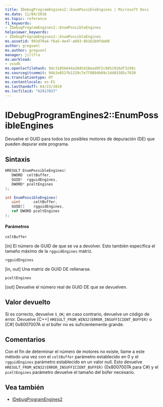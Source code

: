 ```yaml
---
title: IDebugProgramEngines2::EnumPossibleEngines | Microsoft Docs
ms.date: 11/04/2016
ms.topic: reference
f1_keywords:
- IDebugProgramEngines2::EnumPossibleEngines
helpviewer_keywords:
- IDebugProgramEngines2::EnumPossibleEngines
ms.assetid: 993d70a4-f6a5-4e47-a603-0b162b9fde00
author: gregvanl
ms.author: gregvanl
manager: jillfra
ms.workload:
- vssdk
ms.openlocfilehash: 9dc3185b644a1045428ead9f2c9851916df3249c
ms.sourcegitcommit: 94b3a052fb1229c7e7f8804b09c1d403385c7630
ms.translationtype: HT
ms.contentlocale: es-ES
ms.lasthandoff: 04/23/2019
ms.locfileid: "62917037"
---
```

# <a name="idebugprogramengines2enumpossibleengines"></a>IDebugProgramEngines2::EnumPossibleEngines
Devuelve el GUID para todos los posibles motores de depuración (DE) que pueden depurar este programa.

## <a name="syntax"></a>Sintaxis

```cpp
HRESULT EnumPossibleEngines( 
   DWORD  celtBuffer,
   GUID*  rgguidEngines,
   DWORD* pceltEngines
);
```

```csharp
int EnumPossibleEngines( 
   uint      celtBuffer,
   GUID[]    rgguidEngines,
   ref DWORD pceltEngines
);
```

#### <a name="parameters"></a>Parámetros
 `celtBuffer`

 [in] El número de GUID de que se va a devolver. Esto también especifica el tamaño máximo de la `rgguidEngines` matriz.

 `rgguidEngines`

 [in, out] Una matriz de GUID DE rellenarse.

 `pceltEngines`

 [out] Devuelve el número real de GUID DE que se devuelven.

## <a name="return-value"></a>Valor devuelto
 Si es correcto, devuelve `S_OK`; en caso contrario, devuelve un código de error. Devuelve [C++] `HRESULT_FROM_WIN32(ERROR_INSUFFICIENT_BUFFER)` o [C#] 0x8007007A si el búfer no es suficientemente grande.

## <a name="remarks"></a>Comentarios
 Con el fin de determinar el número de motores no existe, llame a este método una vez con el `celtBuffer` parámetro establecido en 0 y el `rgguidEngines` parámetro establecido en un valor null. Esto devuelve `HRESULT_FROM_WIN32(ERROR_INSUFFICIENT_BUFFER)` (0x8007007A para C#) y el `pceltEngines` parámetro devuelve el tamaño del búfer necesario.

## <a name="see-also"></a>Vea también
- [IDebugProgramEngines2](../../../extensibility/debugger/reference/idebugprogramengines2.md)